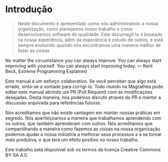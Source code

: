 # Introdução

> Neste documento é apresentado como nós administramos a nossa organização, como planejamos nosso trabalho e como desenvolvemos software de qualidade. Este documegit to é baseado na nossa experiência, além da experiência e estudo de outros, e está sempre evoluindo quando nós encontramos uma maneira melhor de fazer as coisas.

No matter the circumstance you can always improve. You can always start improving with yourself. You can always start improving today.
— Kent Beck, Extreme Programming Explained

Este manual é um esforço colaborativo. Se você perceber que algo está errado, sinta-se a vontade para corrigí-lo. Todo mundo na Magrathea pode editar este manual abrindo um PR (Pull Request) com as modificações desejadas. Desta maneira, nós podemos discutir através do PR e manter a discussão arquivada para referências futuras.

Nós acreditamos que não existe vantagem em manter nossas práticas em segredo. Nós aperfeiçoamos a maneira que trabalhamos aprendendo com os outros, que também aprenderam com outros. Nós acreditamos que compartilhando a maneira como fazemos as coisas na nossa organização podemos ajudar a nossa indústria a melhorar seus processos e a se tornar mais produtiva, o que terá um efeito positivo no nosso trabalho.

Este trabalho está disponível sob os termos da licença Creative Commons BY-SA 4.0.